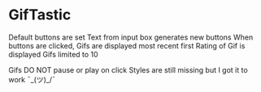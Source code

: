 # GifTastic
Default buttons are set
Text from input box generates new buttons
When buttons are clicked, Gifs are displayed most recent first
Rating of Gif is displayed
Gifs limited to 10

Gifs DO NOT pause or play on click
Styles are still missing but I got it to work
¯\_(ツ)_/¯ 
